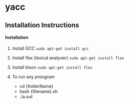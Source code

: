 # yacc

## Installation Instructions


#### Installation
1. Install GCC
    ```sudo apt-get install gcc```

2. Install flex (lexical analyser)
```sudo apt-get install flex```

3. Install bison 
```sudo apt-get install flex```
4. To run any proogram
   * cd {folderName}
   * bash {filename}.sh
   * ./a.out
